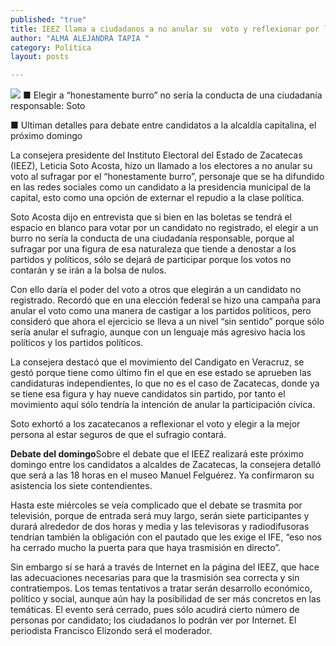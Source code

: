 ```yaml
---
published: "true"
title: IEEZ llama a ciudadanos a no anular su  voto y reflexionar por la mejor opción
author: "ALMA ALEJANDRA TAPIA "
category: Política
layout: posts

---
```


![](http://i.imgur.com/LbCXWHkm.jpg)
■ Elegir a “honestamente burro” no sería la conducta de una ciudadanía responsable: Soto 

■ Ultiman detalles para debate entre candidatos a la alcaldía capitalina, el próximo domingo 

La consejera presidente del Instituto Electoral del Estado de Zacatecas (IEEZ), Leticia Soto Acosta, hizo un llamado a los electores a no anular su voto al sufragar por el “honestamente burro”, personaje que se ha difundido en las redes sociales como un candidato a la presidencia municipal de la capital, esto como una opción de externar el repudio a la clase política. 

Soto Acosta dijo en entrevista que si bien en las boletas se tendrá el espacio en blanco para votar por un candidato no registrado, el elegir a un burro no sería la conducta de una ciudadanía responsable, porque al sufragar por una figura de esa naturaleza que tiende a denostar a los partidos y políticos, sólo se dejará de participar porque los votos no contarán y se irán a la bolsa de nulos.

Con ello daría el poder del voto a otros que elegirán a un candidato no registrado. Recordó que en una elección federal se hizo una campaña para anular el voto como una manera de castigar a los partidos políticos, pero consideró que ahora el ejercicio se lleva a un nivel “sin sentido” porque sólo sería anular el sufragio, aunque con un lenguaje más agresivo hacia los políticos y los partidos políticos.

La consejera destacó que el movimiento del Candigato en Veracruz, se gestó porque tiene como último fin el que en ese estado se aprueben las candidaturas independientes, lo que no es el caso de Zacatecas, donde ya se tiene esa figura y hay nueve candidatos sin partido, por tanto el movimiento aquí sólo tendría la intención de anular la participación cívica.

Soto exhortó a los zacatecanos a reflexionar el voto y elegir a la mejor persona al estar seguros de que el sufragio contará. 

**Debate del domingo**Sobre el debate que el IEEZ realizará este próximo domingo entre los candidatos a alcaldes de Zacatecas, la consejera detalló que será a las 18 horas en el museo Manuel Felguérez. Ya confirmaron su asistencia los siete contendientes.

Hasta este miércoles se veía complicado que el debate se trasmita por televisión, porque de entrada será muy largo, serán siete participantes y durará alrededor de dos horas y media y las televisoras y radiodifusoras tendrían también la obligación con el pautado que les exige el IFE, “eso nos ha cerrado mucho la puerta para que haya trasmisión en directo”.

Sin embargo sí se hará a través de Internet en la página del IEEZ, que hace las adecuaciones necesarias para que la trasmisión sea correcta y sin contratiempos.
Los temas tentativos a tratar serán desarrollo económico, político y social, aunque aún hay la posibilidad de ser más concretos en las temáticas. El evento será cerrado, pues sólo acudirá cierto número de personas por candidato; los ciudadanos lo podrán ver por Internet. El periodista Francisco Elizondo será el moderador.  


